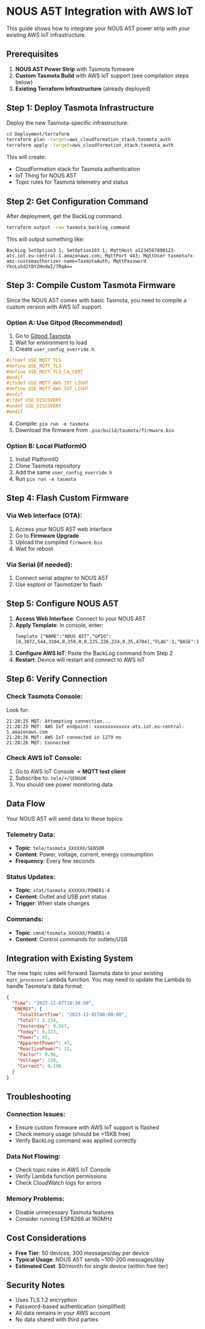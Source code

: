 # NOUS A5T Integration with AWS IoT

This guide shows how to integrate your NOUS A5T power strip with your existing AWS IoT infrastructure.

## Prerequisites

1. **NOUS A5T Power Strip** with Tasmota firmware
2. **Custom Tasmota Build** with AWS IoT support (see compilation steps below)
3. **Existing Terraform Infrastructure** (already deployed)

## Step 1: Deploy Tasmota Infrastructure

Deploy the new Tasmota-specific infrastructure:

```bash
cd Deployment/terraform
terraform plan -target=aws_cloudformation_stack.tasmota_auth
terraform apply -target=aws_cloudformation_stack.tasmota_auth
```

This will create:

- CloudFormation stack for Tasmota authentication
- IoT Thing for NOUS A5T
- Topic rules for Tasmota telemetry and status

## Step 2: Get Configuration Command

After deployment, get the BackLog command:

```bash
terraform output -raw tasmota_backlog_command
```

This will output something like:

```
BackLog SetOption3 1; SetOption103 1; MqttHost a1234567890123-ats.iot.eu-central-1.amazonaws.com; MqttPort 443; MqttUser tasmota?x-amz-customauthorizer-name=TasmotaAuth; MqttPassword YknLuSd2tBY2HodwI/7RqA==
```

## Step 3: Compile Custom Tasmota Firmware

Since the NOUS A5T comes with basic Tasmota, you need to compile a custom version with AWS IoT support.

### Option A: Use Gitpod (Recommended)

1. Go to [Gitpod Tasmota](https://gitpod.io/#https://github.com/arendst/Tasmota)
2. Wait for environment to load
3. Create `user_config_override.h`:

```c
#ifndef USE_MQTT_TLS
#define USE_MQTT_TLS
#define USE_MQTT_TLS_CA_CERT
#endif
#ifndef USE_MQTT_AWS_IOT_LIGHT
#define USE_MQTT_AWS_IOT_LIGHT
#endif
#ifdef USE_DISCOVERY
#undef USE_DISCOVERY
#endif
```

4. Compile: `pio run -e tasmota`
5. Download the firmware from `.pio/build/tasmota/firmware.bin`

### Option B: Local PlatformIO

1. Install PlatformIO
2. Clone Tasmota repository
3. Add the same `user_config_override.h`
4. Run `pio run -e tasmota`

## Step 4: Flash Custom Firmware

### Via Web Interface (OTA):

1. Access your NOUS A5T web interface
2. Go to **Firmware Upgrade**
3. Upload the compiled `firmware.bin`
4. Wait for reboot

### Via Serial (if needed):

1. Connect serial adapter to NOUS A5T
2. Use esptool or Tasmotizer to flash

## Step 5: Configure NOUS A5T

1. **Access Web Interface**: Connect to your NOUS A5T
2. **Apply Template**: In console, enter:
   ```
   Template {"NAME":"NOUS A5T","GPIO":[0,3072,544,3104,0,259,0,0,225,226,224,0,35,4704],"FLAG":1,"BASE":18}
   ```
3. **Configure AWS IoT**: Paste the BackLog command from Step 2
4. **Restart**: Device will restart and connect to AWS IoT

## Step 6: Verify Connection

### Check Tasmota Console:

Look for:

```
21:28:25 MQT: Attempting connection...
21:28:25 MQT: AWS IoT endpoint: xxxxxxxxxxxxx-ats.iot.eu-central-1.amazonaws.com
21:28:26 MQT: AWS IoT connected in 1279 ms
21:28:26 MQT: Connected
```

### Check AWS IoT Console:

1. Go to AWS IoT Console → **MQTT test client**
2. Subscribe to: `tele/+/SENSOR`
3. You should see power monitoring data

## Data Flow

Your NOUS A5T will send data to these topics:

### Telemetry Data:

- **Topic**: `tele/tasmota_XXXXXX/SENSOR`
- **Content**: Power, voltage, current, energy consumption
- **Frequency**: Every few seconds

### Status Updates:

- **Topic**: `stat/tasmota_XXXXXX/POWER1-4`
- **Content**: Outlet and USB port status
- **Trigger**: When state changes

### Commands:

- **Topic**: `cmnd/tasmota_XXXXXX/POWER1-4`
- **Content**: Control commands for outlets/USB

## Integration with Existing System

The new topic rules will forward Tasmota data to your existing `mqtt_processor` Lambda function. You may need to update the Lambda to handle Tasmota's data format:

```json
{
  "Time": "2023-12-07T10:30:00",
  "ENERGY": {
    "TotalStartTime": "2023-12-01T00:00:00",
    "Total": 1.234,
    "Yesterday": 0.567,
    "Today": 0.123,
    "Power": 45,
    "ApparentPower": 47,
    "ReactivePower": 12,
    "Factor": 0.96,
    "Voltage": 230,
    "Current": 0.196
  }
}
```

## Troubleshooting

### Connection Issues:

- Ensure custom firmware with AWS IoT support is flashed
- Check memory usage (should be >15KB free)
- Verify BackLog command was applied correctly

### Data Not Flowing:

- Check topic rules in AWS IoT Console
- Verify Lambda function permissions
- Check CloudWatch logs for errors

### Memory Problems:

- Disable unnecessary Tasmota features
- Consider running ESP8266 at 160MHz

## Cost Considerations

- **Free Tier**: 50 devices, 300 messages/day per device
- **Typical Usage**: NOUS A5T sends ~100-200 messages/day
- **Estimated Cost**: $0/month for single device (within free tier)

## Security Notes

- Uses TLS 1.2 encryption
- Password-based authentication (simplified)
- All data remains in your AWS account
- No data shared with third parties
